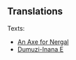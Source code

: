 ## Translations

Texts:

- [An Axe for Nergal](/translation/An-Axe-for-Nergal.md)
- [Dumuzi-Inana E](/translation/Dumuzi-Inana-E.md)
